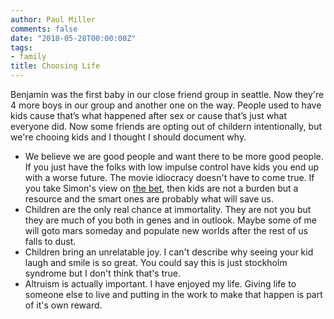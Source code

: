 ```yaml
---
author: Paul Miller
comments: false
date: "2018-05-28T00:00:00Z"
tags:
- family
title: Choosing Life
---
```


Benjamin was the first baby in our close friend group in seattle. Now they're 4 more boys in our group and another one on the way. People used to have kids cause that’s what happened after sex or cause that’s just what everyone did. Now some friends are opting out of childern intentionally, but we're chooing kids and I thought I should document why.


* We believe we are good people and want there to be more good people. If you just have the folks with low impulse control have kids you end up with a worse future. The movie idiocracy doesn't have to come true.  If you take Simon's view on [the bet](https://en.wikipedia.org/wiki/Simon–Ehrlich_wager), then kids are not a burden but a resource and the smart ones are probably what will save us.
* Children are the only real chance at immortality. They are not you but they are much of you both in genes and in outlook. Maybe some of me will goto mars someday and populate new worlds after the rest of us falls to dust. 
* Children bring an unrelatable joy. I can't describe why seeing your kid laugh and smile is so great. You could say this is just stockholm syndrome but I don't think that's true.
* Altruism is actually important. I have enjoyed my life. Giving  life to someone else to live and putting in the work to make that happen is part of it's own reward. 
